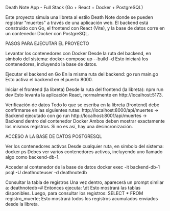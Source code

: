 Death Note App - Full Stack (Go + React + Docker + PostgreSQL)

Este proyecto simula una libreta al estilo Death Note donde se pueden registrar "muertes" a través de una aplicación web. El backend está construido con Go, el frontend con React (Vite), y la base de datos corre en un contenedor Docker con PostgreSQL.

PASOS PARA EJECUTAR EL PROYECTO

Levantar los contenedores con Docker
Desde la ruta del backend, en símbolo del sistema:
docker-compose up --build -d
Esto iniciará los contenedores, incluyendo la base de datos.

Ejecutar el backend en Go
En la misma ruta del backend:
go run main.go
Esto activa el backend en el puerto 8000.

Iniciar el frontend (la libreta)
Desde la ruta del frontend (la libreta):
npm run dev
Esto levanta la aplicación React, normalmente en http://localhost:5173.

Verificación de datos
Todo lo que se escriba en la libreta (frontend) debe confirmarse en las siguientes rutas:
http://localhost:8000/api/muertes → Backend ejecutado con go run
http://localhost:8001/api/muertes → Backend dentro del contenedor Docker
Ambos deben mostrar exactamente los mismos registros. Si no es así, hay una desincronización.

ACCESO A LA BASE DE DATOS POSTGRESQL

Ver los contenedores activos
Desde cualquier ruta, en símbolo del sistema:
docker ps
Debes ver varios contenedores activos, incluyendo uno llamado algo como backend-db-1.

Acceder al contenedor de la base de datos
docker exec -it backend-db-1 psql -U deathnoteuser -d deathnotedb

Consultar la tabla de registros
Una vez dentro, aparecerá un prompt similar a:
deathnotedb=#
Entonces ejecuta:
\dt
Esto mostrará las tablas disponibles. Luego, para consultar los registros:
SELECT * FROM registro_muerte;
Esto mostrará todos los registros acumulados enviados desde la libreta.
